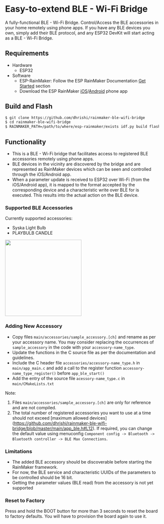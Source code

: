 # Easy-to-extend BLE - Wi-Fi Bridge

A fully-functional BLE - Wi-Fi Bridge. Control/Access the BLE accessories in your home remotely using phone apps. If you have any BLE devices you own, simply add their BLE protocol, and any ESP32 DevKit will start acting as a BLE - Wi-Fi Bridge.

## Requirements

* Hardware
  * ESP32
* Software
  * ESP-RainMaker: Follow the ESP RainMaker Documentation [Get Started](https://rainmaker.espressif.com/docs/get-started.html) section
  * Download the ESP RainMaker [iOS](https://apps.apple.com/app/esp-rainmaker/id1497491540)/[Android](https://play.google.com/store/apps/details?id=com.espressif.rainmaker) phone app

## Build and Flash

```bash
$ git clone https://github.com/dhrishi/rainmaker-ble-wifi-bridge
$ cd rainmaker-ble-wifi-bridge
$ RAINMAKER_PATH=/path/to/where/esp-rainmaker/exists idf.py build flash monitor
```

## Functionality

- This is a BLE - Wi-Fi bridge that facilitates access to registered BLE accessories remotely using phone apps.
- BLE devices in the vicinity are discovered by the bridge and are represented as RainMaker devices which can be seen and controlled through the iOS/Android app.
- When a parameter update is received to ESP32 over Wi-Fi (from the iOS/Android app), it is mapped to the format accepted by the corresponding device and a characteristic write over BLE for is executed. This results into the actual action on the BLE device.

### Supported BLE Accessories

Currently supported accessories:
* Syska Light Bulb
* PLAYBULB CANDLE

<img src="https://raw.githubusercontent.com/wiki/dhrishi/rainmaker-ble-wifi-bridge/images/BLE_Wi-Fi_Bridge_App.jpeg" width="250"/>

### Adding New Accessory

- Copy files `main/accessories/sample_accessory.[ch]` and rename as per your accessory name. You may consider replacing the occurrences of `sample_accessory` in the code with your `accessory-name_type`.
- Update the functions in the C source file as per the documentation and guidelines.
- Include the C header file `accessories/accessory-name_type.h` in `main/app_main.c` and add a call to the register function `accessory-name_type_register()` before `app_ble_start()`
- Add the entry of the source file `acessory-name_type.c` in `main/CMakeLists.txt`

Note:
1. Files `main/accessories/sample_accessory.[ch]` are only for reference and are not compiled.
2. The total number of registered accessories you want to use at a time should not exceed [maximum allowed devices] (https://github.com/dhrishi/rainmaker-ble-wifi-bridge/blob/master/main/app_ble.h#L12). If required, you can change the default value using menuconfig `Component config -> Bluetooth -> Bluetooth controller -> BLE Max Connections`.

### Limitations

- The added BLE accessory should be discoverable before starting the RainMaker framework.
- For now, the BLE service and characteristic UUIDs of the parameters to be controlled should be 16 bit.
- Getting the parameter values (BLE read) from the accessory is not yet supported

### Reset to Factory

Press and hold the BOOT button for more than 3 seconds to reset the board to factory defaults. You will have to provision the board again to use it.

